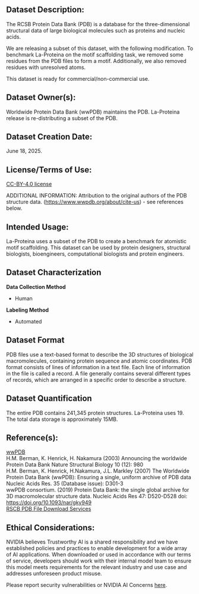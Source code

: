 ## Dataset Description:
The RCSB Protein Data Bank (PDB) is a database for the three-dimensional structural data of large biological molecules such as proteins and nucleic acids.

We are releasing a subset of this dataset, with the following modification. To benchmark La-Proteina on the motif scaffolding task, we removed some residues from the PDB files to form a motif. Additionally, we also removed residues with unresolved atoms.

This dataset is ready for commercial/non-commercial use.

## Dataset Owner(s):
Worldwide Protein Data Bank (wwPDB) maintains the PDB. La-Proteina release is re-distributing a subset of the PDB. 

## Dataset Creation Date:
June 18, 2025.

## License/Terms of Use: 
[CC-BY-4.0 license](https://creativecommons.org/licenses/by/4.0/legalcode)

ADDITIONAL INFORMATION: Attribution to the original authors of the PDB structure data. (https://www.wwpdb.org/about/cite-us) - see references below. 

## Intended Usage:
La-Proteina uses a subset of the PDB to create a benchmark for atomistic motif scaffolding. This dataset can be used by protein designers, structural biologists, bioengineers, computational biologists and protein engineers.

## Dataset Characterization
**Data Collection Method**<br>
* Human <br>

**Labeling Method**<br>
* Automated

## Dataset Format
PDB files use a text-based format to describe the 3D structures of biological macromolecules, containing protein sequence and atomic coordinates. PDB format consists of lines of information in a text file. Each line of information in the file is called a record. A file generally contains several different types of records, which are arranged in a specific order to describe a structure.

## Dataset Quantification
The entire PDB contains 241,345 protein structures. La-Proteina uses 19.
The total data storage is approximately 15MB.

## Reference(s):
[wwPDB](https://www.wwpdb.org/)<br>
H.M. Berman, K. Henrick, H. Nakamura (2003) Announcing the worldwide Protein Data Bank Nature Structural Biology 10 (12): 980<br>
H.M. Berman, K. Henrick, H.Nakamura, J.L. Markley (2007) The Worldwide Protein Data Bank (wwPDB): Ensuring a single, uniform archive of PDB data Nucleic Acids Res. 35 (Database issue): D301-3<br>
wwPDB consortium. (2019) Protein Data Bank: the single global archive for 3D macromolecular structure data. Nucleic Acids Res 47: D520-D528 doi: https://doi.org/10.1093/nar/gky949<br>
[RSCB PDB File Download Services](https://www.rcsb.org/docs/programmatic-access/file-download-services)

## Ethical Considerations:
NVIDIA believes Trustworthy AI is a shared responsibility and we have established policies and practices to enable development for a wide array of AI applications.  When downloaded or used in accordance with our terms of service, developers should work with their internal model team to ensure this model meets requirements for the relevant industry and use case and addresses unforeseen product misuse.   

Please report security vulnerabilities or NVIDIA AI Concerns [here](https://www.nvidia.com/en-us/support/submit-security-vulnerability/).



